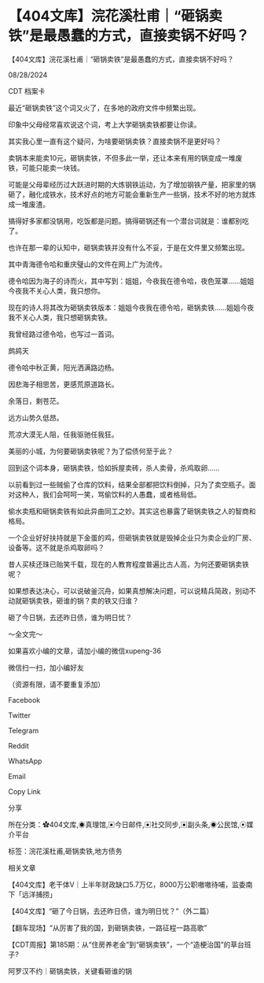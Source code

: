 # 【404文库】浣花溪杜甫｜“砸锅卖铁”是最愚蠢的方式，直接卖锅不好吗？

【404文库】浣花溪杜甫｜“砸锅卖铁”是最愚蠢的方式，直接卖锅不好吗？

08/28/2024

CDT 档案卡













最近“砸锅卖铁”这个词又火了，在多地的政府文件中频繁出现。

印象中父母经常喜欢说这个词，考上大学砸锅卖铁都要让你读。

其实我心里一直有这个疑问，为啥要砸锅卖铁？直接卖锅不是更好吗？

卖锅本来能卖10元，砸锅卖铁，不但多此一举，还让本来有用的锅变成一堆废铁，可能只能卖一块钱。

可能是父母辈经历过大跃进时期的大炼钢铁运动，为了增加钢铁产量，把家里的锅砸了，融化成铁水，技术好点的地方可能会重新生产一些锅，技术不好的地方就炼成一堆废渣。

搞得好多家都没锅用，吃饭都是问题。搞得砸锅还有一个潜台词就是：谁都别吃了。

也许在那一辈的认知中，砸锅卖铁并没有什么不妥，于是在文件里又频繁出现。

其中青海德令哈和重庆璧山的文件在网上广为流传。

德令哈因为海子的诗而火，其中写到：姐姐，今夜我在德令哈，夜色笼罩……姐姐今夜我不关心人类，我只想你。

现在的诗人将其改为砸锅卖铁版本：姐姐今夜我在德令哈，砸锅卖铁……姐姐今夜我不关心人类，我只想砸锅卖铁。

我曾经路过德令哈，也写过一首词。

鹧鸪天

德令哈中秋正黄，阳光洒满路边杨。

因悲海子相思苦，更感荒原道路长。

余落日，剩苍茫。

远方山势久低昂。

荒凉大漠无人阻，任我驱驰任我狂。

美丽的小城，为何要砸锅卖铁呢？为了偿债何至于此？

回到这个词本身，砸锅卖铁，恰如拆屋卖砖，杀人卖骨，杀鸡取卵……

以前看到过一些贼偷了仓库的饮料，结果全部都把饮料倒掉，只为了卖空瓶子。面对这种人，我们会呵呵一笑，骂偷饮料的人愚蠢，或者格局低。

偷水卖瓶和砸锅卖铁有如此异曲同工之妙。其实这也暴露了砸锅卖铁之人的智商和格局。

一个企业好好扶持就是下金蛋的鸡，但砸锅卖铁就是毁掉企业只为卖企业的厂房、设备等。这不就是杀鸡取卵吗？

昔人买椟还珠已贻笑千载，现在的人教育程度普遍比古人高，为何还要砸锅卖铁呢？

如果想表达决心，可以说破釜沉舟，如果真想解决问题，可以说精兵简政，别动不动就砸锅卖铁，砸谁的锅？卖的铁又归谁？

砸了今日锅，去还昨日债，谁为明日忧？

～全文完～

如果喜欢小编的文章，请加小编的微信xupeng-36

微信扫一扫，加小编好友

（资源有限，请不要重复添加）

Facebook

Twitter

Telegram

Reddit

WhatsApp

Email

Copy Link

分享

所在分类：✿404文库,◉真理馆,▣今日邮件,▣社交同步,▣副头条,◉公民馆,⦿媒介平台

标签：浣花溪杜甫,砸锅卖铁,地方债务

相关文章

【404文库】老干体V｜上半年财政缺口5.7万亿，8000万公职嗷嗷待哺，监委南下「远洋捕捞」

【404文库】“砸了今日锅，去还昨日债，谁为明日忧？”（外二篇）

【翻车现场】“从厉害了我的国，到砸锅卖铁，一路征程一路高歌”

【CDT周报】第185期：从“住房养老金”到“砸锅卖铁”，一个“造梗治国”的草台班子?

阿罗汉不约｜砸锅卖铁，关键看砸谁的锅